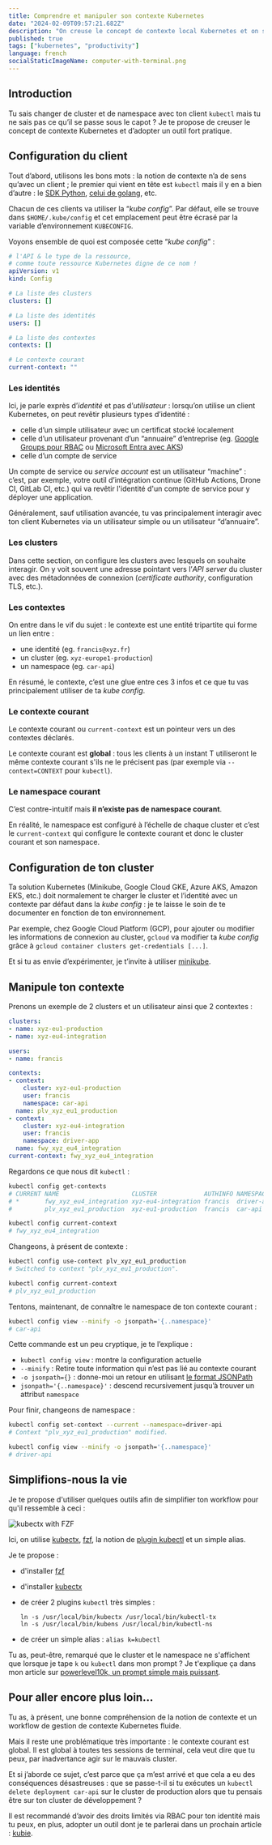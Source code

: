 ```yaml
---
title: Comprendre et manipuler son contexte Kubernetes
date: "2024-02-09T09:57:21.682Z"
description: "On creuse le concept de contexte local Kubernetes et on s’outille pour simplifier son utilisation."
published: true
tags: ["kubernetes", "productivity"]
language: french
socialStaticImageName: computer-with-terminal.png
---
```


## Introduction

Tu sais changer de cluster et de namespace avec ton client `kubectl` mais tu ne sais pas ce qu’il se passe sous le capot ? Je te propose de creuser le concept de contexte Kubernetes et d’adopter un outil fort pratique.

## Configuration du client

Tout d’abord, utilisons les bons mots : la notion de contexte n’a de sens qu’avec un client ; le premier qui vient en tête est `kubectl` mais il y en a bien d’autre : le [SDK Python](https://github.com/kubernetes-client/python), [celui de golang](https://github.com/kubernetes/client-go), etc.

Chacun de ces clients va utiliser la “*kube config*”. Par défaut, elle se trouve dans `$HOME/.kube/config` et cet emplacement peut être écrasé par la variable d’environnement `KUBECONFIG`.

Voyons ensemble de quoi est composée cette “*kube config*” :

```yaml
# l'API & le type de la ressource,
# comme toute ressource Kubernetes digne de ce nom !
apiVersion: v1
kind: Config

# La liste des clusters
clusters: []

# La liste des identités
users: []

# La liste des contextes
contexts: []

# Le contexte courant
current-context: ""
```

### Les identités

Ici, je parle exprès d’*identité* et pas d’*utilisateur* : lorsqu’on utilise un client Kubernetes, on peut revêtir plusieurs types d’identité :

- celle d’un simple utilisateur avec un certificat stocké localement
- celle d’un utilisateur provenant d’un “annuaire” d’entreprise (eg. [Google Groups pour RBAC](https://cloud.google.com/kubernetes-engine/docs/how-to/google-groups-rbac?hl=fr) ou [Microsoft Entra avec AKS](https://learn.microsoft.com/fr-fr/azure/aks/azure-ad-integration-cli))
- celle d’un compte de service

Un compte de service ou *service account* est un utilisateur “machine” : c’est, par exemple, votre outil d’intégration continue (GitHub Actions, Drone CI, GitLab CI, etc.) qui va revêtir l'identité d'un compte de service pour y déployer une application.

Généralement, sauf utilisation avancée, tu vas principalement interagir avec ton client Kubernetes via un utilisateur simple ou un utilisateur “d’annuaire”.

### Les clusters

Dans cette section, on configure les clusters avec lesquels on souhaite interagir. On y voit souvent une adresse pointant vers l’*API server* du cluster avec des métadonnées de connexion (*certificate authority*, configuration TLS, etc.).

### Les contextes

On entre dans le vif du sujet : le contexte est une entité tripartite qui forme un lien entre :

- une identité (eg. `francis@xyz.fr`)
- un cluster (eg. `xyz-europe1-production`)
- un namespace (eg. `car-api`)

En résumé, le contexte, c’est une glue entre ces 3 infos et ce que tu vas principalement utiliser de ta *kube config*.

### Le contexte courant

Le contexte courant ou `current-context` est un pointeur vers un des contextes déclarés.

Le contexte courant est **global** : tous les clients à un instant T utiliseront le même contexte courant s'ils ne le précisent pas (par exemple via `--context=CONTEXT` pour `kubectl`).

### Le namespace courant

C’est contre-intuitif mais **il n’existe pas de namespace courant**.

En réalité, le namespace est configuré à l’échelle de chaque cluster et c’est le `current-context` qui configure le contexte courant et donc le cluster courant et son namespace.

## Configuration de ton cluster

Ta solution Kubernetes (Minikube, Google Cloud GKE, Azure AKS, Amazon EKS, etc.) doit normalement te charger le cluster et l’identité avec un contexte par défaut dans la *kube config* : je te laisse le soin de te documenter en fonction de ton environnement.

Par exemple, chez Google Cloud Platform (GCP), pour ajouter ou modifier les informations de connexion au cluster, `gcloud` va modifier ta *kube config* grâce à `gcloud container clusters get-credentials [...]`.

Et si tu as envie d’expérimenter, je t’invite à utiliser [minikube](https://kubernetes.io/fr/docs/tasks/tools/install-minikube/).

## Manipule ton contexte

Prenons un exemple de 2 clusters et un utilisateur ainsi que 2 contextes :

```yaml
clusters:
- name: xyz-eu1-production
- name: xyz-eu4-integration

users:
- name: francis

contexts:
- context:
    cluster: xyz-eu1-production
    user: francis
    namespace: car-api
  name: plv_xyz_eu1_production
- context:
    cluster: xyz-eu4-integration
    user: francis
    namespace: driver-app
  name: fwy_xyz_eu4_integration
current-context: fwy_xyz_eu4_integration
```

Regardons ce que nous dit `kubectl` :

```bash
kubectl config get-contexts
# CURRENT NAME                    CLUSTER             AUTHINFO NAMESPACE
# *       fwy_xyz_eu4_integration xyz-eu4-integration francis  driver-app
#         plv_xyz_eu1_production  xyz-eu1-production  francis  car-api

kubectl config current-context
# fwy_xyz_eu4_integration
```

Changeons, à présent de contexte :

```bash
kubectl config use-context plv_xyz_eu1_production
# Switched to context "plv_xyz_eu1_production".

kubectl config current-context
# plv_xyz_eu1_production
```

Tentons, maintenant, de connaître le namespace de ton contexte courant :

```bash
kubectl config view --minify -o jsonpath='{..namespace}'
# car-api
```

Cette commande est un peu cryptique, je te l’explique :

- `kubectl config view` : montre la configuration actuelle
- `--minify` : Retire toute information qui n’est pas lié au contexte courant
- `-o jsonpath={}` : donne-moi un retour en utilisant [le format JSONPath](https://kubernetes.io/docs/reference/kubectl/jsonpath/)
- `jsonpath='{..namespace}'` : descend recursivement jusqu’à trouver un attribut `namespace`

Pour finir, changeons de namespace :

```bash
kubectl config set-context --current --namespace=driver-api
# Context "plv_xyz_eu1_production" modified.

kubectl config view --minify -o jsonpath='{..namespace}'
# driver-api
```

## Simplifions-nous la vie

Je te propose d'utiliser quelques outils afin de simplifier ton workflow pour qu'il ressemble à ceci :

![kubectx with FZF](/images/comprendre-et-manipuler-son-contexte-kubernetes-local/kubectx-with-fzf.gif)

Ici, on utilise [kubectx](https://github.com/ahmetb/kubectx), [fzf](https://github.com/junegunn/fzf), la notion de [plugin kubectl](https://kubernetes.io/docs/tasks/extend-kubectl/kubectl-plugins/) et un simple alias.

Je te propose :

- d'installer [fzf](https://github.com/junegunn/fzf)
- d'installer [kubectx](https://github.com/ahmetb/kubectx)
- de créer 2 plugins `kubectl` très simples :

  ```shell
  ln -s /usr/local/bin/kubectx /usr/local/bin/kubectl-tx
  ln -s /usr/local/bin/kubens /usr/local/bin/kubectl-ns
  ```
- de créer un simple alias : `alias k=kubectl`

Tu as, peut-être, remarqué que le cluster et le namespace ne s'affichent que lorsque je tape `k` ou `kubectl` dans mon prompt ? Je t'explique ça dans mon article sur [powerlevel10k, un prompt simple mais puissant](../powerlevel10k-un-prompt-simple-mais-puissant/).

## Pour aller encore plus loin...

Tu as, à présent, une bonne compréhension de la notion de contexte et un workflow de gestion de contexte Kubernetes fluide.

Mais il reste une problématique très importante : le contexte courant est global. Il est global à toutes tes sessions de terminal, cela veut dire que tu peux, par inadvertance agir sur le mauvais cluster.

Et si j’aborde ce sujet, c’est parce que ça m’est arrivé et que cela a eu des conséquences désastreuses : que se passe-t-il si tu exécutes un `kubectl delete deployment car-api` sur le cluster de production alors que tu pensais être sur ton cluster de développement ?

Il est recommandé d’avoir des droits limités via RBAC pour ton identité mais tu peux, en plus, adopter un outil dont je te parlerai dans un prochain article : [kubie](https://github.com/sbstp/kubie).
